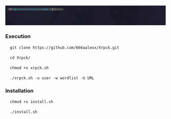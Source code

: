 ![Xrpck GIF](./Media/Xrpck.gif)

### Execution

```
  git clone https://github.com/666aalexx/Xrpck.git
  
  cd Xrpck/
  
  chmod +x xrpck.sh
  
  ./xrpck.sh -u user -w wordlist -U URL
```

### Installation
```
  chmod +x install.sh

  ./install.sh
```
